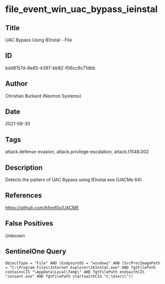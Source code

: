 # file_event_win_uac_bypass_ieinstal

## Title
UAC Bypass Using IEInstal - File

## ID
bdd8157d-8e85-4397-bb82-f06cc9c71dbb

## Author
Christian Burkard (Nextron Systems)

## Date
2021-08-30

## Tags
attack.defense-evasion, attack.privilege-escalation, attack.t1548.002

## Description
Detects the pattern of UAC Bypass using IEInstal.exe (UACMe 64)

## References
https://github.com/hfiref0x/UACME

## False Positives
Unknown

## SentinelOne Query
```
ObjectType = "File" AND (EndpointOS = "windows" AND (SrcProcImagePath = "C:\Program Files\Internet Explorer\IEInstal.exe" AND TgtFilePath containsCIS "\AppData\Local\Temp\" AND TgtFilePath endswithCIS "consent.exe" AND TgtFilePath startswithCIS "C:\Users\"))

```